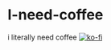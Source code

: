 # I-need-coffee
i literally need coffee
[![ko-fi](https://ko-fi.com/img/githubbutton_sm.svg)](https://ko-fi.com/F1F53OKP2)
